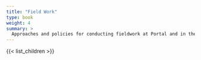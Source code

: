 ```yaml
---
title: "Field Work"
type: book
weight: 4
summary: >
  Approaches and policies for conducting fieldwork at Portal and in the Everglades
---
```


{{< list_children >}}